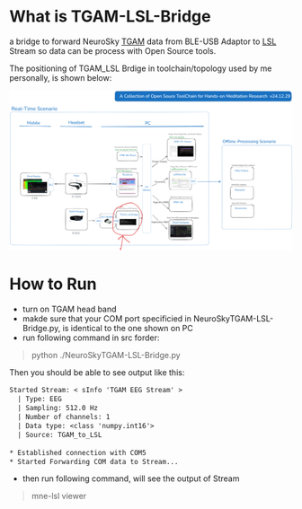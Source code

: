 # What is TGAM-LSL-Bridge
a bridge to forward NeuroSky [TGAM](https://store.neurosky.com/products/eeg-tgam) data from BLE-USB Adaptor to [LSL](https://labstreaminglayer.org/) Stream
so data can be process with Open Source tools.

The positioning of TGAM_LSL Brdige in toolchain/topology used by me personally, is shown below:

![postion of TGAM-LSL-Bridge](intro.png)

# How to Run
* turn on TGAM head band
* makde sure that your COM port specificied in NeuroSkyTGAM-LSL-Bridge.py, is identical to the one shown on PC
* run following command in src forder:

>python ./NeuroSkyTGAM-LSL-Bridge.py

Then you should be able to see output like this:
```
Started Stream: < sInfo 'TGAM EEG Stream' >
  | Type: EEG
  | Sampling: 512.0 Hz
  | Number of channels: 1
  | Data type: <class 'numpy.int16'>
  | Source: TGAM_to_LSL

* Established connection with COM5
* Started Forwarding COM data to Stream...
```
* then run following command, will see the output of Stream

> mne-lsl viewer



